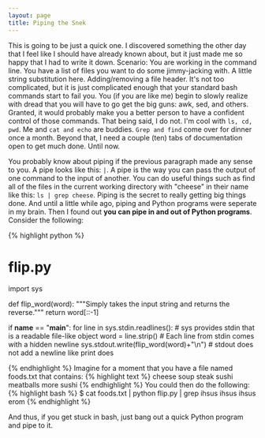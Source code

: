 ```yaml
---
layout: page
title: Piping the Snek
---
```


This is going to be just a quick one.  I discovered something the other day that I feel like I should have already known about, but it just made me so happy that I had to write it down.  Scenario: You are working in the command line.  You have a list of files you want to do some jimmy-jacking with.  A little string substitution here.  Adding/removing a file header.  It's not too complicated, but it is just complicated enough that your standard bash commands start to fail you.  You (if you are like me) begin to slowly realize with dread that you will have to go get the big guns: awk, sed, and others.  Granted, it would probably make you a better person to have a confident control of those commands.  That being said, I do not.  I'm cool with `ls, cd, pwd`.  Me and `cat and echo` are buddies.  `Grep and find` come over for dinner once a month.  Beyond that, I need a couple (ten) tabs of documentation open to get much done.  Until now.

You probably know about piping if the previous paragraph made any sense to you.  A pipe looks like this: `|`.  A pipe is the way you can pass the output of one command to the input of another.  You can do useful things such as find all of the files in the current working directory with "cheese" in their name like this: `ls | grep cheese`.  Piping is the secret to really getting big things done.  And until a little while ago, piping and Python programs were seperate in my brain.  Then I found out **you can pipe in and out of Python programs**.  Consider the following:

{% highlight python %}
# flip.py

import sys

def flip_word(word):
    """Simply takes the input string and returns the reverse."""
    return word[::-1]

if __name__ == "__main__":
    for line in sys.stdin.readlines(): # sys provides stdin that is a readable file-like object
        word = line.strip() # Each line from stdin comes with a hidden newline
        sys.stdout.write(flip_word(word)+"\n") # stdout does not add a newline like print does

{% endhighlight %}
Imagine for a moment that you have a file named foods.txt that contains:
{% highlight text %}
cheese
soup
steak
sushi
meatballs
more sushi
{% endhighlight %}
You could then do the following:
{% highlight bash %}
$ cat foods.txt | python flip.py | grep ihsus
ihsus
ihsus erom
{% endhighlight %}

And thus, if you get stuck in bash, just bang out a quick Python program and pipe to it.